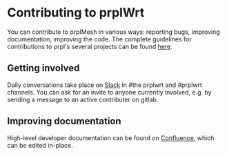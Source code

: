 # Contributing to prplWrt

You can contribute to prplMesh in various ways: reporting bugs, improving documentation, improving the code. The complete guidelines for contributions to prpl's several projects can be found [here](https://gitlab.com/prpl-foundation/wiki/-/wikis/Contributing).

## Getting involved

Daily conversations take place on [Slack](https://prplfoundation.slack.com/) in #the prplwrt and #prplwrt channels.
You can ask for an invite to anyone currently involved, e.g. by sending a message to an active contributer on gitlab.

## Improving documentation

High-level developer documentation can be found on [Confluence](https://confluence.prplfoundation.org/display/PRPLWRT), which can be edited in-place.
